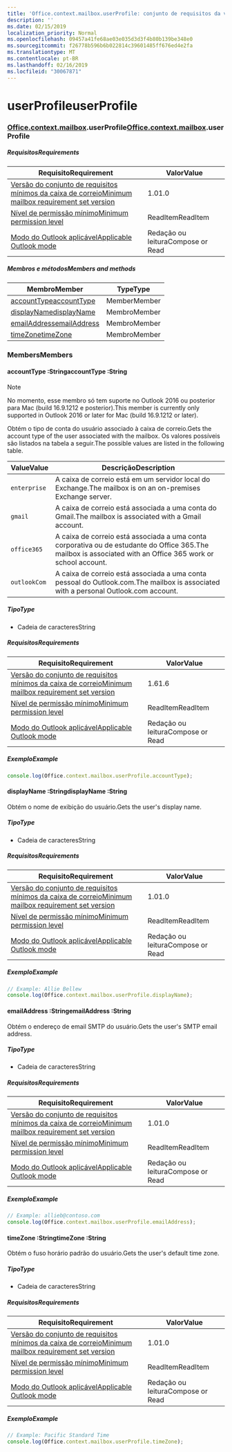 ```yaml
---
title: 'Office.context.mailbox.userProfile: conjunto de requisitos da versão 1.6'
description: ''
ms.date: 02/15/2019
localization_priority: Normal
ms.openlocfilehash: 09457a41fe68ae03e035d3d3f4b80b139be348e0
ms.sourcegitcommit: f26778b596b6b022814c39601485ff676ed4e2fa
ms.translationtype: MT
ms.contentlocale: pt-BR
ms.lasthandoff: 02/16/2019
ms.locfileid: "30067871"
---
```

# <a name="userprofile"></a><span data-ttu-id="72c8d-102">userProfile</span><span class="sxs-lookup"><span data-stu-id="72c8d-102">userProfile</span></span>

### <a name="officeofficemdcontextofficecontextmdmailboxofficecontextmailboxmduserprofile"></a><span data-ttu-id="72c8d-103">[Office](Office.md)[.context](Office.context.md)[.mailbox](Office.context.mailbox.md).userProfile</span><span class="sxs-lookup"><span data-stu-id="72c8d-103">[Office](Office.md)[.context](Office.context.md)[.mailbox](Office.context.mailbox.md).userProfile</span></span>

##### <a name="requirements"></a><span data-ttu-id="72c8d-104">Requisitos</span><span class="sxs-lookup"><span data-stu-id="72c8d-104">Requirements</span></span>

|<span data-ttu-id="72c8d-105">Requisito</span><span class="sxs-lookup"><span data-stu-id="72c8d-105">Requirement</span></span>| <span data-ttu-id="72c8d-106">Valor</span><span class="sxs-lookup"><span data-stu-id="72c8d-106">Value</span></span>|
|---|---|
|[<span data-ttu-id="72c8d-107">Versão do conjunto de requisitos mínimos da caixa de correio</span><span class="sxs-lookup"><span data-stu-id="72c8d-107">Minimum mailbox requirement set version</span></span>](/office/dev/add-ins/reference/requirement-sets/outlook-api-requirement-sets)| <span data-ttu-id="72c8d-108">1.0</span><span class="sxs-lookup"><span data-stu-id="72c8d-108">1.0</span></span>|
|[<span data-ttu-id="72c8d-109">Nível de permissão mínimo</span><span class="sxs-lookup"><span data-stu-id="72c8d-109">Minimum permission level</span></span>](https://docs.microsoft.com/outlook/add-ins/understanding-outlook-add-in-permissions)| <span data-ttu-id="72c8d-110">ReadItem</span><span class="sxs-lookup"><span data-stu-id="72c8d-110">ReadItem</span></span>|
|[<span data-ttu-id="72c8d-111">Modo do Outlook aplicável</span><span class="sxs-lookup"><span data-stu-id="72c8d-111">Applicable Outlook mode</span></span>](https://docs.microsoft.com/outlook/add-ins/#extension-points)| <span data-ttu-id="72c8d-112">Redação ou leitura</span><span class="sxs-lookup"><span data-stu-id="72c8d-112">Compose or Read</span></span>|

##### <a name="members-and-methods"></a><span data-ttu-id="72c8d-113">Membros e métodos</span><span class="sxs-lookup"><span data-stu-id="72c8d-113">Members and methods</span></span>

| <span data-ttu-id="72c8d-114">Membro</span><span class="sxs-lookup"><span data-stu-id="72c8d-114">Member</span></span> | <span data-ttu-id="72c8d-115">Type</span><span class="sxs-lookup"><span data-stu-id="72c8d-115">Type</span></span> |
|--------|------|
| [<span data-ttu-id="72c8d-116">accountType</span><span class="sxs-lookup"><span data-stu-id="72c8d-116">accountType</span></span>](#accounttype-string) | <span data-ttu-id="72c8d-117">Member</span><span class="sxs-lookup"><span data-stu-id="72c8d-117">Member</span></span> |
| [<span data-ttu-id="72c8d-118">displayName</span><span class="sxs-lookup"><span data-stu-id="72c8d-118">displayName</span></span>](#displayname-string) | <span data-ttu-id="72c8d-119">Membro</span><span class="sxs-lookup"><span data-stu-id="72c8d-119">Member</span></span> |
| [<span data-ttu-id="72c8d-120">emailAddress</span><span class="sxs-lookup"><span data-stu-id="72c8d-120">emailAddress</span></span>](#emailaddress-string) | <span data-ttu-id="72c8d-121">Membro</span><span class="sxs-lookup"><span data-stu-id="72c8d-121">Member</span></span> |
| [<span data-ttu-id="72c8d-122">timeZone</span><span class="sxs-lookup"><span data-stu-id="72c8d-122">timeZone</span></span>](#timezone-string) | <span data-ttu-id="72c8d-123">Membro</span><span class="sxs-lookup"><span data-stu-id="72c8d-123">Member</span></span> |

### <a name="members"></a><span data-ttu-id="72c8d-124">Members</span><span class="sxs-lookup"><span data-stu-id="72c8d-124">Members</span></span>

####  <a name="accounttype-string"></a><span data-ttu-id="72c8d-125">accountType :String</span><span class="sxs-lookup"><span data-stu-id="72c8d-125">accountType :String</span></span>

> [!NOTE]
> <span data-ttu-id="72c8d-126">No momento, esse membro só tem suporte no Outlook 2016 ou posterior para Mac (build 16.9.1212 e posterior).</span><span class="sxs-lookup"><span data-stu-id="72c8d-126">This member is currently only supported in Outlook 2016 or later for Mac (build 16.9.1212 or later).</span></span>

<span data-ttu-id="72c8d-127">Obtém o tipo de conta do usuário associado à caixa de correio.</span><span class="sxs-lookup"><span data-stu-id="72c8d-127">Gets the account type of the user associated with the mailbox.</span></span> <span data-ttu-id="72c8d-128">Os valores possíveis são listados na tabela a seguir.</span><span class="sxs-lookup"><span data-stu-id="72c8d-128">The possible values are listed in the following table.</span></span>

| <span data-ttu-id="72c8d-129">Value</span><span class="sxs-lookup"><span data-stu-id="72c8d-129">Value</span></span> | <span data-ttu-id="72c8d-130">Descrição</span><span class="sxs-lookup"><span data-stu-id="72c8d-130">Description</span></span> |
|-------|-------------|
| `enterprise` | <span data-ttu-id="72c8d-131">A caixa de correio está em um servidor local do Exchange.</span><span class="sxs-lookup"><span data-stu-id="72c8d-131">The mailbox is on an on-premises Exchange server.</span></span> |
| `gmail` | <span data-ttu-id="72c8d-132">A caixa de correio está associada a uma conta do Gmail.</span><span class="sxs-lookup"><span data-stu-id="72c8d-132">The mailbox is associated with a Gmail account.</span></span> |
| `office365` | <span data-ttu-id="72c8d-133">A caixa de correio está associada a uma conta corporativa ou de estudante do Office 365.</span><span class="sxs-lookup"><span data-stu-id="72c8d-133">The mailbox is associated with an Office 365 work or school account.</span></span> |
| `outlookCom` | <span data-ttu-id="72c8d-134">A caixa de correio está associada a uma conta pessoal do Outlook.com.</span><span class="sxs-lookup"><span data-stu-id="72c8d-134">The mailbox is associated with a personal Outlook.com account.</span></span> |

##### <a name="type"></a><span data-ttu-id="72c8d-135">Tipo</span><span class="sxs-lookup"><span data-stu-id="72c8d-135">Type</span></span>

*   <span data-ttu-id="72c8d-136">Cadeia de caracteres</span><span class="sxs-lookup"><span data-stu-id="72c8d-136">String</span></span>

##### <a name="requirements"></a><span data-ttu-id="72c8d-137">Requisitos</span><span class="sxs-lookup"><span data-stu-id="72c8d-137">Requirements</span></span>

|<span data-ttu-id="72c8d-138">Requisito</span><span class="sxs-lookup"><span data-stu-id="72c8d-138">Requirement</span></span>| <span data-ttu-id="72c8d-139">Valor</span><span class="sxs-lookup"><span data-stu-id="72c8d-139">Value</span></span>|
|---|---|
|[<span data-ttu-id="72c8d-140">Versão do conjunto de requisitos mínimos da caixa de correio</span><span class="sxs-lookup"><span data-stu-id="72c8d-140">Minimum mailbox requirement set version</span></span>](/office/dev/add-ins/reference/requirement-sets/outlook-api-requirement-sets)| <span data-ttu-id="72c8d-141">1.6</span><span class="sxs-lookup"><span data-stu-id="72c8d-141">1.6</span></span> |
|[<span data-ttu-id="72c8d-142">Nível de permissão mínimo</span><span class="sxs-lookup"><span data-stu-id="72c8d-142">Minimum permission level</span></span>](https://docs.microsoft.com/outlook/add-ins/understanding-outlook-add-in-permissions)| <span data-ttu-id="72c8d-143">ReadItem</span><span class="sxs-lookup"><span data-stu-id="72c8d-143">ReadItem</span></span>|
|[<span data-ttu-id="72c8d-144">Modo do Outlook aplicável</span><span class="sxs-lookup"><span data-stu-id="72c8d-144">Applicable Outlook mode</span></span>](https://docs.microsoft.com/outlook/add-ins/#extension-points)| <span data-ttu-id="72c8d-145">Redação ou leitura</span><span class="sxs-lookup"><span data-stu-id="72c8d-145">Compose or Read</span></span>|

##### <a name="example"></a><span data-ttu-id="72c8d-146">Exemplo</span><span class="sxs-lookup"><span data-stu-id="72c8d-146">Example</span></span>

```javascript
console.log(Office.context.mailbox.userProfile.accountType);
```

####  <a name="displayname-string"></a><span data-ttu-id="72c8d-147">displayName :String</span><span class="sxs-lookup"><span data-stu-id="72c8d-147">displayName :String</span></span>

<span data-ttu-id="72c8d-148">Obtém o nome de exibição do usuário.</span><span class="sxs-lookup"><span data-stu-id="72c8d-148">Gets the user's display name.</span></span>

##### <a name="type"></a><span data-ttu-id="72c8d-149">Tipo</span><span class="sxs-lookup"><span data-stu-id="72c8d-149">Type</span></span>

*   <span data-ttu-id="72c8d-150">Cadeia de caracteres</span><span class="sxs-lookup"><span data-stu-id="72c8d-150">String</span></span>

##### <a name="requirements"></a><span data-ttu-id="72c8d-151">Requisitos</span><span class="sxs-lookup"><span data-stu-id="72c8d-151">Requirements</span></span>

|<span data-ttu-id="72c8d-152">Requisito</span><span class="sxs-lookup"><span data-stu-id="72c8d-152">Requirement</span></span>| <span data-ttu-id="72c8d-153">Valor</span><span class="sxs-lookup"><span data-stu-id="72c8d-153">Value</span></span>|
|---|---|
|[<span data-ttu-id="72c8d-154">Versão do conjunto de requisitos mínimos da caixa de correio</span><span class="sxs-lookup"><span data-stu-id="72c8d-154">Minimum mailbox requirement set version</span></span>](/office/dev/add-ins/reference/requirement-sets/outlook-api-requirement-sets)| <span data-ttu-id="72c8d-155">1.0</span><span class="sxs-lookup"><span data-stu-id="72c8d-155">1.0</span></span>|
|[<span data-ttu-id="72c8d-156">Nível de permissão mínimo</span><span class="sxs-lookup"><span data-stu-id="72c8d-156">Minimum permission level</span></span>](https://docs.microsoft.com/outlook/add-ins/understanding-outlook-add-in-permissions)| <span data-ttu-id="72c8d-157">ReadItem</span><span class="sxs-lookup"><span data-stu-id="72c8d-157">ReadItem</span></span>|
|[<span data-ttu-id="72c8d-158">Modo do Outlook aplicável</span><span class="sxs-lookup"><span data-stu-id="72c8d-158">Applicable Outlook mode</span></span>](https://docs.microsoft.com/outlook/add-ins/#extension-points)| <span data-ttu-id="72c8d-159">Redação ou leitura</span><span class="sxs-lookup"><span data-stu-id="72c8d-159">Compose or Read</span></span>|

##### <a name="example"></a><span data-ttu-id="72c8d-160">Exemplo</span><span class="sxs-lookup"><span data-stu-id="72c8d-160">Example</span></span>

```javascript
// Example: Allie Bellew
console.log(Office.context.mailbox.userProfile.displayName);
```

####  <a name="emailaddress-string"></a><span data-ttu-id="72c8d-161">emailAddress :String</span><span class="sxs-lookup"><span data-stu-id="72c8d-161">emailAddress :String</span></span>

<span data-ttu-id="72c8d-162">Obtém o endereço de email SMTP do usuário.</span><span class="sxs-lookup"><span data-stu-id="72c8d-162">Gets the user's SMTP email address.</span></span>

##### <a name="type"></a><span data-ttu-id="72c8d-163">Tipo</span><span class="sxs-lookup"><span data-stu-id="72c8d-163">Type</span></span>

*   <span data-ttu-id="72c8d-164">Cadeia de caracteres</span><span class="sxs-lookup"><span data-stu-id="72c8d-164">String</span></span>

##### <a name="requirements"></a><span data-ttu-id="72c8d-165">Requisitos</span><span class="sxs-lookup"><span data-stu-id="72c8d-165">Requirements</span></span>

|<span data-ttu-id="72c8d-166">Requisito</span><span class="sxs-lookup"><span data-stu-id="72c8d-166">Requirement</span></span>| <span data-ttu-id="72c8d-167">Valor</span><span class="sxs-lookup"><span data-stu-id="72c8d-167">Value</span></span>|
|---|---|
|[<span data-ttu-id="72c8d-168">Versão do conjunto de requisitos mínimos da caixa de correio</span><span class="sxs-lookup"><span data-stu-id="72c8d-168">Minimum mailbox requirement set version</span></span>](/office/dev/add-ins/reference/requirement-sets/outlook-api-requirement-sets)| <span data-ttu-id="72c8d-169">1.0</span><span class="sxs-lookup"><span data-stu-id="72c8d-169">1.0</span></span>|
|[<span data-ttu-id="72c8d-170">Nível de permissão mínimo</span><span class="sxs-lookup"><span data-stu-id="72c8d-170">Minimum permission level</span></span>](https://docs.microsoft.com/outlook/add-ins/understanding-outlook-add-in-permissions)| <span data-ttu-id="72c8d-171">ReadItem</span><span class="sxs-lookup"><span data-stu-id="72c8d-171">ReadItem</span></span>|
|[<span data-ttu-id="72c8d-172">Modo do Outlook aplicável</span><span class="sxs-lookup"><span data-stu-id="72c8d-172">Applicable Outlook mode</span></span>](https://docs.microsoft.com/outlook/add-ins/#extension-points)| <span data-ttu-id="72c8d-173">Redação ou leitura</span><span class="sxs-lookup"><span data-stu-id="72c8d-173">Compose or Read</span></span>|

##### <a name="example"></a><span data-ttu-id="72c8d-174">Exemplo</span><span class="sxs-lookup"><span data-stu-id="72c8d-174">Example</span></span>

```javascript
// Example: allieb@contoso.com
console.log(Office.context.mailbox.userProfile.emailAddress);
```

####  <a name="timezone-string"></a><span data-ttu-id="72c8d-175">timeZone :String</span><span class="sxs-lookup"><span data-stu-id="72c8d-175">timeZone :String</span></span>

<span data-ttu-id="72c8d-176">Obtém o fuso horário padrão do usuário.</span><span class="sxs-lookup"><span data-stu-id="72c8d-176">Gets the user's default time zone.</span></span>

##### <a name="type"></a><span data-ttu-id="72c8d-177">Tipo</span><span class="sxs-lookup"><span data-stu-id="72c8d-177">Type</span></span>

*   <span data-ttu-id="72c8d-178">Cadeia de caracteres</span><span class="sxs-lookup"><span data-stu-id="72c8d-178">String</span></span>

##### <a name="requirements"></a><span data-ttu-id="72c8d-179">Requisitos</span><span class="sxs-lookup"><span data-stu-id="72c8d-179">Requirements</span></span>

|<span data-ttu-id="72c8d-180">Requisito</span><span class="sxs-lookup"><span data-stu-id="72c8d-180">Requirement</span></span>| <span data-ttu-id="72c8d-181">Valor</span><span class="sxs-lookup"><span data-stu-id="72c8d-181">Value</span></span>|
|---|---|
|[<span data-ttu-id="72c8d-182">Versão do conjunto de requisitos mínimos da caixa de correio</span><span class="sxs-lookup"><span data-stu-id="72c8d-182">Minimum mailbox requirement set version</span></span>](/office/dev/add-ins/reference/requirement-sets/outlook-api-requirement-sets)| <span data-ttu-id="72c8d-183">1.0</span><span class="sxs-lookup"><span data-stu-id="72c8d-183">1.0</span></span>|
|[<span data-ttu-id="72c8d-184">Nível de permissão mínimo</span><span class="sxs-lookup"><span data-stu-id="72c8d-184">Minimum permission level</span></span>](https://docs.microsoft.com/outlook/add-ins/understanding-outlook-add-in-permissions)| <span data-ttu-id="72c8d-185">ReadItem</span><span class="sxs-lookup"><span data-stu-id="72c8d-185">ReadItem</span></span>|
|[<span data-ttu-id="72c8d-186">Modo do Outlook aplicável</span><span class="sxs-lookup"><span data-stu-id="72c8d-186">Applicable Outlook mode</span></span>](https://docs.microsoft.com/outlook/add-ins/#extension-points)| <span data-ttu-id="72c8d-187">Redação ou leitura</span><span class="sxs-lookup"><span data-stu-id="72c8d-187">Compose or Read</span></span>|

##### <a name="example"></a><span data-ttu-id="72c8d-188">Exemplo</span><span class="sxs-lookup"><span data-stu-id="72c8d-188">Example</span></span>

```javascript
// Example: Pacific Standard Time
console.log(Office.context.mailbox.userProfile.timeZone);
```
